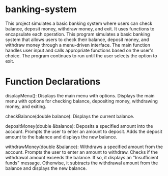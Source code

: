 # banking-system
This project simulates a basic banking system where users can check balance, deposit money, withdraw money, and exit. It uses functions to encapsulate each operation.
This program simulates a basic banking system that allows users to check their balance, deposit money, and withdraw money through a menu-driven interface. The main function handles user input and calls appropriate functions based on the user's choice. The program continues to run until the user selects the option to exit.
# Function Declarations
displayMenu(): Displays the main menu with options.
Displays the main menu with options for checking balance, depositing money, withdrawing money, and exiting.

checkBalance(double balance): Displays the current balance.

depositMoney(double &balance): Deposits a specified amount into the account.
Prompts the user to enter an amount to deposit.
Adds the deposit amount to the balance and displays the new balance.

withdrawMoney(double &balance): Withdraws a specified amount from the account.
Prompts the user to enter an amount to withdraw.
Checks if the withdrawal amount exceeds the balance. If so, it displays an "Insufficient funds" message.
Otherwise, it subtracts the withdrawal amount from the balance and displays the new balance.
